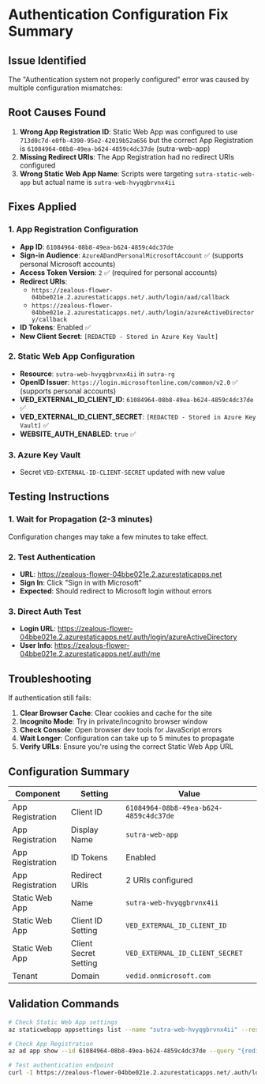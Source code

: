 # Authentication Configuration Fix Summary

## Issue Identified

The "Authentication system not properly configured" error was caused by multiple configuration mismatches:

## Root Causes Found

1. **Wrong App Registration ID**: Static Web App was configured to use `713d0c7d-e0fb-4390-95e2-42019b52a656` but the correct App Registration is `61084964-08b8-49ea-b624-4859c4dc37de` (sutra-web-app)
2. **Missing Redirect URIs**: The App Registration had no redirect URIs configured
3. **Wrong Static Web App Name**: Scripts were targeting `sutra-static-web-app` but actual name is `sutra-web-hvyqgbrvnx4ii`

## Fixes Applied

### 1. App Registration Configuration

- **App ID**: `61084964-08b8-49ea-b624-4859c4dc37de`
- **Sign-in Audience**: `AzureADandPersonalMicrosoftAccount` ✅ (supports personal Microsoft accounts)
- **Access Token Version**: `2` ✅ (required for personal accounts)
- **Redirect URIs**:
  - `https://zealous-flower-04bbe021e.2.azurestaticapps.net/.auth/login/aad/callback`
  - `https://zealous-flower-04bbe021e.2.azurestaticapps.net/.auth/login/azureActiveDirectory/callback`
- **ID Tokens**: Enabled ✅
- **New Client Secret**: `[REDACTED - Stored in Azure Key Vault]`

### 2. Static Web App Configuration

- **Resource**: `sutra-web-hvyqgbrvnx4ii` in `sutra-rg`
- **OpenID Issuer**: `https://login.microsoftonline.com/common/v2.0` ✅ (supports personal accounts)
- **VED_EXTERNAL_ID_CLIENT_ID**: `61084964-08b8-49ea-b624-4859c4dc37de` ✅
- **VED_EXTERNAL_ID_CLIENT_SECRET**: `[REDACTED - Stored in Azure Key Vault]` ✅
- **WEBSITE_AUTH_ENABLED**: `true` ✅

### 3. Azure Key Vault

- Secret `VED-EXTERNAL-ID-CLIENT-SECRET` updated with new value

## Testing Instructions

### 1. Wait for Propagation (2-3 minutes)

Configuration changes may take a few minutes to take effect.

### 2. Test Authentication

- **URL**: https://zealous-flower-04bbe021e.2.azurestaticapps.net
- **Sign In**: Click "Sign in with Microsoft"
- **Expected**: Should redirect to Microsoft login without errors

### 3. Direct Auth Test

- **Login URL**: https://zealous-flower-04bbe021e.2.azurestaticapps.net/.auth/login/azureActiveDirectory
- **User Info**: https://zealous-flower-04bbe021e.2.azurestaticapps.net/.auth/me

## Troubleshooting

If authentication still fails:

1. **Clear Browser Cache**: Clear cookies and cache for the site
2. **Incognito Mode**: Try in private/incognito browser window
3. **Check Console**: Open browser dev tools for JavaScript errors
4. **Wait Longer**: Configuration can take up to 5 minutes to propagate
5. **Verify URLs**: Ensure you're using the correct Static Web App URL

## Configuration Summary

| Component        | Setting               | Value                                  |
| ---------------- | --------------------- | -------------------------------------- |
| App Registration | Client ID             | `61084964-08b8-49ea-b624-4859c4dc37de` |
| App Registration | Display Name          | `sutra-web-app`                        |
| App Registration | ID Tokens             | Enabled                                |
| App Registration | Redirect URIs         | 2 URIs configured                      |
| Static Web App   | Name                  | `sutra-web-hvyqgbrvnx4ii`              |
| Static Web App   | Client ID Setting     | `VED_EXTERNAL_ID_CLIENT_ID`            |
| Static Web App   | Client Secret Setting | `VED_EXTERNAL_ID_CLIENT_SECRET`        |
| Tenant           | Domain                | `vedid.onmicrosoft.com`                |

## Validation Commands

```bash
# Check Static Web App settings
az staticwebapp appsettings list --name "sutra-web-hvyqgbrvnx4ii" --resource-group "sutra-rg"

# Check App Registration
az ad app show --id 61084964-08b8-49ea-b624-4859c4dc37de --query "{redirectUris:web.redirectUris,idTokens:web.implicitGrantSettings.enableIdTokenIssuance}"

# Test authentication endpoint
curl -I https://zealous-flower-04bbe021e.2.azurestaticapps.net/.auth/login/azureActiveDirectory
```
